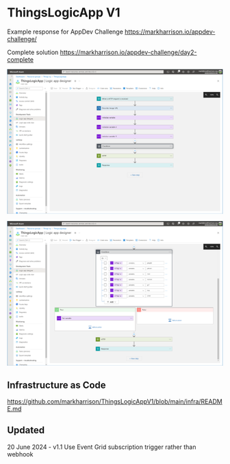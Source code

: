 # ThingsLogicApp V1

Example response for AppDev Challenge <https://markharrison.io/appdev-challenge/>

Complete solution <https://markharrison.io/appdev-challenge/day2-complete>

![](docs/scrn1.png)

![](docs/scrn2.png)


## Infrastructure as Code

<https://github.com/markharrison/ThingsLogicAppV1/blob/main/infra/README.md>

## Updated 

20 June 2024 - v1.1 Use Event Grid subscription trigger rather than webhook
